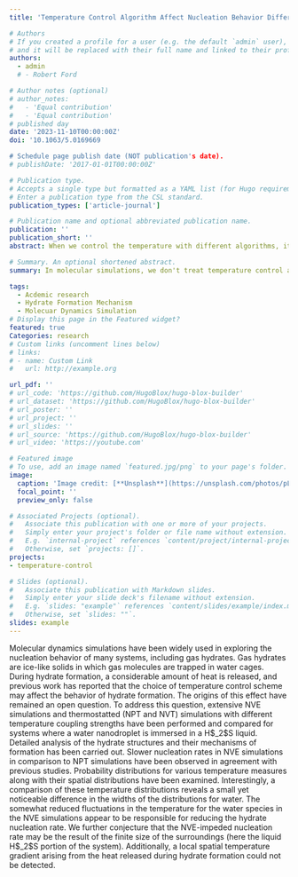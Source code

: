 ```yaml
---
title: 'Temperature Control Algorithm Affect Nucleation Behavior Differently'

# Authors
# If you created a profile for a user (e.g. the default `admin` user), write the username (folder name) here
# and it will be replaced with their full name and linked to their profile.
authors:
  - admin
  # - Robert Ford

# Author notes (optional)
# author_notes:
#   - 'Equal contribution'
#   - 'Equal contribution'
# published day
date: '2023-11-10T00:00:00Z'
doi: '10.1063/5.0169669

# Schedule page publish date (NOT publication's date).
# publishDate: '2017-01-01T00:00:00Z'

# Publication type.
# Accepts a single type but formatted as a YAML list (for Hugo requirements).
# Enter a publication type from the CSL standard.
publication_types: ['article-journal']

# Publication name and optional abbreviated publication name.
publication: ''
publication_short: ''
abstract: When we control the temperature with different algorithms, it affects observed nucleation differently

# Summary. An optional shortened abstract.
summary: In molecular simulations, we don't treat temperature control as granted. Instead, temperature is an emergent property arising from the kinetic energy of the molecules in the system.  Check it out💡.

tags:
  - Acdemic research
  - Hydrate Formation Mechanism
  - Molecuar Dynamics Simulation
# Display this page in the Featured widget?
featured: true
Categories: research
# Custom links (uncomment lines below)
# links:
# - name: Custom Link
#   url: http://example.org

url_pdf: ''
# url_code: 'https://github.com/HugoBlox/hugo-blox-builder'
# url_dataset: 'https://github.com/HugoBlox/hugo-blox-builder'
# url_poster: ''
# url_project: ''
# url_slides: ''
# url_source: 'https://github.com/HugoBlox/hugo-blox-builder'
# url_video: 'https://youtube.com'

# Featured image
# To use, add an image named `featured.jpg/png` to your page's folder.
image:
  caption: 'Image credit: [**Unsplash**](https://unsplash.com/photos/pLCdAaMFLTE)'
  focal_point: ''
  preview_only: false

# Associated Projects (optional).
#   Associate this publication with one or more of your projects.
#   Simply enter your project's folder or file name without extension.
#   E.g. `internal-project` references `content/project/internal-project/index.md`.
#   Otherwise, set `projects: []`.
projects:
- temperature-control

# Slides (optional).
#   Associate this publication with Markdown slides.
#   Simply enter your slide deck's filename without extension.
#   E.g. `slides: "example"` references `content/slides/example/index.md`.
#   Otherwise, set `slides: ""`.
slides: example
---
```


<!-- {{% callout note %}}
Click the _Cite_ button above to demo the feature to enable visitors to import publication metadata into their reference management software.
{{% /callout %}}

{{% callout note %}}
Create your slides in Markdown - click the _Slides_ button to check out the example.
{{% /callout %}} -->
 
<!-- Add the publication's **full text** or **supplementary notes** here. You can use rich formatting such as including [code, math, and images](https://docs.hugoblox.com/content/writing-markdown-latex/). -->

 <p>      Molecular dynamics simulations have been widely used in exploring the nucleation behavior of many systems, including gas hydrates. Gas hydrates are ice-like solids in which gas molecules are trapped in water cages. During hydrate formation, a considerable amount of heat is released, and previous work has reported that the choice of temperature control scheme may affect the behavior of hydrate formation. The origins of this effect have remained an open question. To address this question, extensive NVE simulations and thermostatted (NPT and NVT) simulations with different temperature coupling strengths have been performed and compared for systems where a water nanodroplet is immersed in a H$_2$S  liquid. Detailed analysis of the hydrate structures and their mechanisms of formation has been carried out. Slower nucleation rates in NVE simulations in comparison to NPT simulations have been observed in agreement with previous studies. Probability distributions for various temperature measures along with their spatial distributions have been examined. Interestingly, a comparison of these temperature distributions reveals a small yet noticeable difference in the widths of the distributions for water. The somewhat reduced fluctuations in the temperature for the water species in the NVE simulations appear to be responsible for reducing the hydrate nucleation rate. We further conjecture that the NVE-impeded nucleation rate may be the result of the finite size of the surroundings (here the liquid H$_2$S portion of the system). Additionally, a local spatial temperature gradient arising from the heat released during hydrate formation could not be detected. 
 </p>